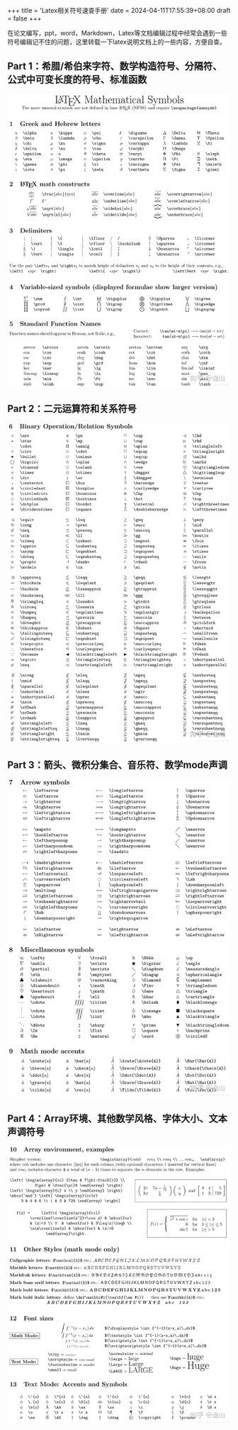 +++
title = 'Latex相关符号速查手册'
date = 2024-04-11T17:55:39+08:00
draft = false
+++

在论文编写，ppt，word，Markdown，Latex等文档编辑过程中经常会遇到一些符号编辑记不住的问题，这里转载一下latex说明文档上的一些内容，方便自查。

## Part 1：希腊/希伯来字符、数学构造符号、分隔符、公式中可变长度的符号、标准函数

<img src="pt1.webp" alt="Latex符号pt1" class="center-image"/>

## Part 2：二元运算符和关系符号

<img src="pt2.webp" alt="Latex符号pt1" class="center-image"/>


## Part 3：箭头、微积分集合、音乐符、数学mode声调

<img src="pt3.webp" alt="Latex符号pt1" class="center-image"/>

## Part 4：Array环境、其他数学风格、字体大小、文本声调符号

<img src="pt4.webp" alt="Latex符号pt1" class="center-image"/>



